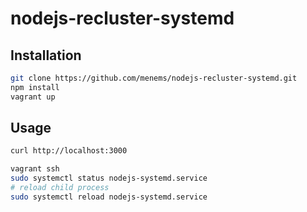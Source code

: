# nodejs-recluster-systemd

## Installation

```bash
git clone https://github.com/menems/nodejs-recluster-systemd.git
npm install
vagrant up
```

## Usage

```bash
curl http://localhost:3000
```

```bash
vagrant ssh
sudo systemctl status nodejs-systemd.service
# reload child process
sudo systemctl reload nodejs-systemd.service
```




